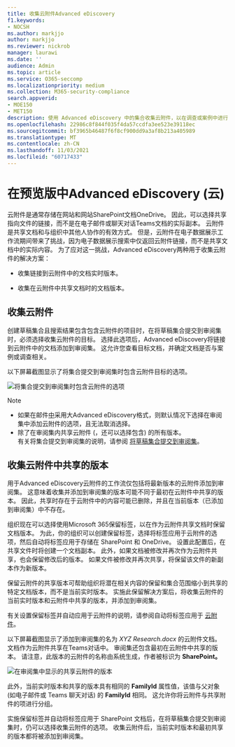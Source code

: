 ```yaml
---
title: 收集云附件Advanced eDiscovery
f1.keywords:
- NOCSH
ms.author: markjjo
author: markjjo
ms.reviewer: nickrob
manager: laurawi
ms.date: ''
audience: Admin
ms.topic: article
ms.service: O365-seccomp
ms.localizationpriority: medium
ms.collection: M365-security-compliance
search.appverid:
- MOE150
- MET150
description: 使用 Advanced eDiscovery 中的集合收集云附件，以在调查或案例中进行审阅。
ms.openlocfilehash: 22986c8f844f035f4da57ccdfa3ee523e39118ec
ms.sourcegitcommit: bf3965b46487f6f8cf900dd9a3af8b213a405989
ms.translationtype: MT
ms.contentlocale: zh-CN
ms.lasthandoff: 11/03/2021
ms.locfileid: "60717433"
---
```

# <a name="collect-cloud-attachments-in-advanced-ediscovery-preview"></a>在预览版中Advanced eDiscovery (云) 

云附件是通常存储在网站和网站SharePoint文档OneDrive。 因此，可以选择共享指向文件的链接，而不是在电子邮件或聊天对话Teams文档的实际副本。 云附件是共享文档和与组织中其他人协作的有效方式。 但是，云附件在电子数据展示工作流期间带来了挑战，因为电子数据展示搜索中仅返回云附件链接，而不是共享文档中的实际内容。 为了应对这一挑战，Advanced eDiscovery两种用于收集云附件的解决方案：  

- 收集链接到云附件中的文档实时版本。

- 收集在云附件中共享文档时的文档版本。

## <a name="collecting-cloud-attachments"></a>收集云附件

创建草稿集合且搜索结果包含包含云附件的项目时，在将草稿集合提交到审阅集时，必须选择收集云附件的目标。 选择此选项后，Advanced eDiscovery将链接到云附件中的文档添加到审阅集。 这允许您查看目标文档，并确定文档是否与案例或调查相关。

以下屏幕截图显示了将集合提交到审阅集时包含云附件目标的选项。

![将集合提交到审阅集时包含云附件的选项](../media/CollectCloudAttachments1.png)

> [!NOTE]
>- 如果在邮件[中](advanced-ediscovery-large-cases.md)采用大Advanced eDiscovery格式，则默认情况下选择在审阅集中添加云附件的选项，且无法取消选择。<br/>
>- 除了在审阅集内共享云附件 (，还可以选择包含) 的所有版本。  
有关将集合提交到审阅集的说明，请参阅 [将草稿集合提交到审阅集](commit-draft-collection.md)。

## <a name="collecting-the-version-shared-in-a-cloud-attachment"></a>收集云附件中共享的版本

用于Advanced eDiscovery云附件的工作流仅包括将最新版本的云附件添加到审阅集。 这意味着收集并添加到审阅集的版本可能不同于最初在云附件中共享的版本。 因此，共享时存在于云附件中的内容可能已删除，并且在当前版本（已添加到审阅集）中不存在。

组织现在可以选择使用Microsoft 365保留标签，以在作为云附件共享文档时保留文档版本。 为此，你的组织可以创建保留标签，选择将标签应用于云附件的选项，然后自动将标签应用于存储在 SharePoint 和 OneDrive。 设置此配置后，在共享文件时将创建一个文档副本。 此外，如果文档被修改并再次作为云附件共享，也会保留修改后的版本。 如果文件被修改并再次共享，将保留该文件的新副本作为新版本。

保留云附件的共享版本可帮助组织将潜在相关内容的保留和集合范围缩小到共享的特定文档版本，而不是当前实时版本。 实施此保留解决方案后，将收集云附件的当前实时版本和云附件中共享的版本，并添加到审阅集。

有关设置保留标签并自动应用于云附件的说明，请参阅自动将标签应用于 [云附件](apply-retention-labels-automatically.md#auto-apply-labels-to-cloud-attachments)。

以下屏幕截图显示了添加到审阅集的名为 *XYZ Research.docx* 的云附件文档。 文档作为云附件共享在Teams对话中。 审阅集还包含最初在云附件中共享的版本。 请注意，此版本的云附件的名称由系统生成，作者被标识为 **SharePoint。**

![在审阅集中显示的共享云附件的版本](../media/CollectCloudAttachments2.png)

此外，当前实时版本和共享的版本具有相同的 **FamilyId** 属性值，该值与父对象 (如电子邮件或 Teams 聊天对话) 的 **FamilyId** 相同。 这允许你将云附件与共享附件的项进行分组。

实施保留标签并自动将标签应用于 SharePoint 文档后，在将草稿集合提交到审阅集时，仍可以选择收集云附件的选项。 收集云附件后，当前实时版本和最初共享的版本都将被添加到审阅集。
